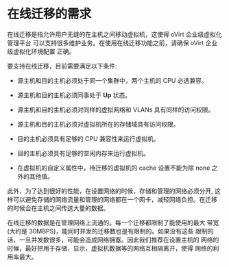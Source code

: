 # 在线迁移的需求

在线迁移是指允许用户无缝的在主机之间移动虚拟机，这使得 oVirt 企业级虚拟化管理平台
可以支持很多维护业务。在使用在线迁移功能之前，请确保 oVirt 企业级虚拟化环境配置
正确。

要支持在线迁移，目前需要满足以下条件:

* 源主机和目的主机必须处于同一个集群中，两个主机的 CPU 必选兼容。

* 源主机和目的主机必须同事处于 **Up** 状态。

* 源主机和目的主机必须对同样的虚拟网络和 VLANs 具有同样的访问权限。

* 源主机和目的主机必须对虚拟机所在的存储域具有访问权限。

* 目的主机必须具有足够的 CPU 兼容性来运行虚拟机。

* 目的主机必须具有足够的空闲内存来运行虚拟机。

* 在虚拟机的自定义属性中，待迁移的虚拟机的 cache 设置不能为除 none
  之外的其他值。

此外，为了达到很好的性能，在设置网络的时候，存储和管理的网络必须分开,
这样可以避免存储的网络流量和管理的网络都在一个网卡，减轻网络负担。在迁移
的时候会在主机之间传送大量的数据。

在线迁移的数据是在管理网络上流通的。每一个迁移都限制了能使用的最大
带宽(大约是 30MBPS)，能同时并发的迁移数也是有限制的。如果没有这些
限制的话，一旦并发数很多，可能会造成网络拥塞。因此我们推荐在设置主机的
网络的时候，最好把用于存储，显示，虚拟机数据等的网络互相隔离开，使得
网络的利用率最大。
